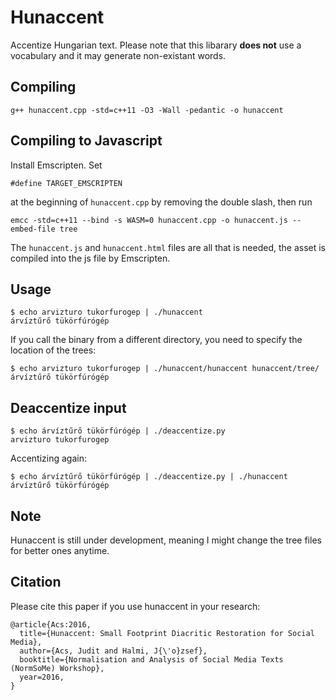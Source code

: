 # Hunaccent

Accentize Hungarian text. Please note that this libarary **does not** use a vocabulary and it may generate non-existant words.

## Compiling

    g++ hunaccent.cpp -std=c++11 -O3 -Wall -pedantic -o hunaccent

## Compiling to Javascript

Install Emscripten. Set

    #define TARGET_EMSCRIPTEN

at the beginning of `hunaccent.cpp` by removing the double slash, then run

    emcc -std=c++11 --bind -s WASM=0 hunaccent.cpp -o hunaccent.js --embed-file tree

The `hunaccent.js` and `hunaccent.html` files are all that is needed, the asset is compiled into the
js file by Emscripten.

## Usage

    $ echo arvizturo tukorfurogep | ./hunaccent
    árvíztűrő tükörfúrógép

If you call the binary from a different directory, you need to specify the location of the trees:

    $ echo arvizturo tukorfurogep | ./hunaccent/hunaccent hunaccent/tree/
    árvíztűrő tükörfúrógép

## Deaccentize input

    $ echo árvíztűrő tükörfúrógép | ./deaccentize.py
    arvizturo tukorfurogep


Accentizing again:

    $ echo árvíztűrő tükörfúrógép | ./deaccentize.py | ./hunaccent 
    árvíztűrő tükörfúrógép

## Note

Hunaccent is still under development, meaning I might change the tree files for better ones anytime.

## Citation

Please cite this paper if you use hunaccent in your research:

~~~
@article{Acs:2016,
  title={Hunaccent: Small Footprint Diacritic Restoration for Social Media},
  author={Acs, Judit and Halmi, J{\'o}zsef},
  booktitle={Normalisation and Analysis of Social Media Texts (NormSoMe) Workshop},
  year=2016,
}
~~~


